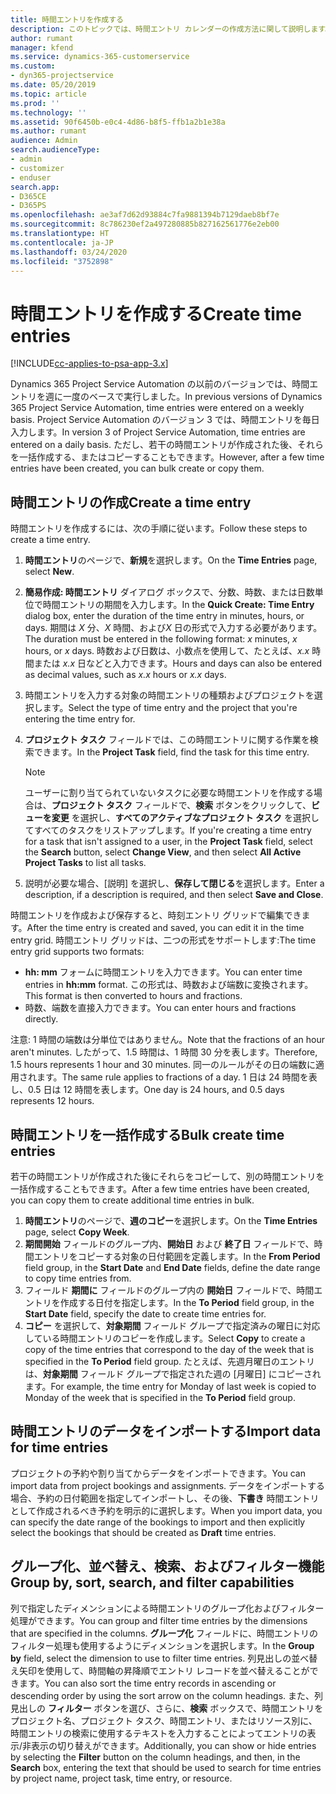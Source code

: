 ```yaml
---
title: 時間エントリを作成する
description: このトピックでは、時間エントリ カレンダーの作成方法に関して説明します。
author: rumant
manager: kfend
ms.service: dynamics-365-customerservice
ms.custom:
- dyn365-projectservice
ms.date: 05/20/2019
ms.topic: article
ms.prod: ''
ms.technology: ''
ms.assetid: 90f6450b-e0c4-4d86-b8f5-ffb1a2b1e38a
ms.author: rumant
audience: Admin
search.audienceType:
- admin
- customizer
- enduser
search.app:
- D365CE
- D365PS
ms.openlocfilehash: ae3af7d62d93884c7fa9881394b7129daeb8bf7e
ms.sourcegitcommit: 8c786230ef2a497280885b827162561776e2eb00
ms.translationtype: HT
ms.contentlocale: ja-JP
ms.lasthandoff: 03/24/2020
ms.locfileid: "3752898"
---
```

# <a name="create-time-entries"></a><span data-ttu-id="f4833-103">時間エントリを作成する</span><span class="sxs-lookup"><span data-stu-id="f4833-103">Create time entries</span></span>

[!INCLUDE[cc-applies-to-psa-app-3.x](../includes/cc-applies-to-psa-app-3x.md)]

<span data-ttu-id="f4833-104">Dynamics 365 Project Service Automation の以前のバージョンでは、時間エントリを週に一度のベースで実行しました。</span><span class="sxs-lookup"><span data-stu-id="f4833-104">In previous versions of Dynamics 365 Project Service Automation, time entries were entered on a weekly basis.</span></span> <span data-ttu-id="f4833-105">Project Service Automation のバージョン 3 では、時間エントリを毎日入力します。</span><span class="sxs-lookup"><span data-stu-id="f4833-105">In version 3 of Project Service Automation, time entries are entered on a daily basis.</span></span> <span data-ttu-id="f4833-106">ただし、若干の時間エントリが作成された後、それらを一括作成する、またはコピーすることもできます。</span><span class="sxs-lookup"><span data-stu-id="f4833-106">However, after a few time entries have been created, you can bulk create or copy them.</span></span>

## <a name="create-a-time-entry"></a><span data-ttu-id="f4833-107">時間エントリの作成</span><span class="sxs-lookup"><span data-stu-id="f4833-107">Create a time entry</span></span>

<span data-ttu-id="f4833-108">時間エントリを作成するには、次の手順に従います。</span><span class="sxs-lookup"><span data-stu-id="f4833-108">Follow these steps to create a time entry.</span></span>

1. <span data-ttu-id="f4833-109">**時間エントリ**のページで、**新規**を選択します。</span><span class="sxs-lookup"><span data-stu-id="f4833-109">On the **Time Entries** page, select **New**.</span></span>
2. <span data-ttu-id="f4833-110">**簡易作成: 時間エントリ** ダイアログ ボックスで、分数、時数、または日数単位で時間エントリの期間を入力します。</span><span class="sxs-lookup"><span data-stu-id="f4833-110">In the **Quick Create: Time Entry** dialog box, enter the duration of the time entry in minutes, hours, or days.</span></span> <span data-ttu-id="f4833-111">期間は *X* 分、*X* 時間、および*X* 日の形式で入力する必要があります。</span><span class="sxs-lookup"><span data-stu-id="f4833-111">The duration must be entered in the following format: *x* minutes, *x* hours, or *x* days.</span></span> <span data-ttu-id="f4833-112">時数および日数は、小数点を使用して、たとえば、*x.x* 時間または *x.x* 日などと入力できます。</span><span class="sxs-lookup"><span data-stu-id="f4833-112">Hours and days can also be entered as decimal values, such as *x.x* hours or *x.x* days.</span></span>
3. <span data-ttu-id="f4833-113">時間エントリを入力する対象の時間エントリの種類およびプロジェクトを選択します。</span><span class="sxs-lookup"><span data-stu-id="f4833-113">Select the type of time entry and the project that you're entering the time entry for.</span></span>
4. <span data-ttu-id="f4833-114">**プロジェクト タスク** フィールドでは、この時間エントリに関する作業を検索できます。</span><span class="sxs-lookup"><span data-stu-id="f4833-114">In the **Project Task** field, find the task for this time entry.</span></span>

    > [!NOTE]
    > <span data-ttu-id="f4833-115">ユーザーに割り当てられていないタスクに必要な時間エントリを作成する場合は、**プロジェクト タスク** フィールドで、**検索** ボタンをクリックして、**ビューを変更** を選択し、**すべてのアクティブなプロジェクト タスク** を選択してすべてのタスクをリストアップします。</span><span class="sxs-lookup"><span data-stu-id="f4833-115">If you're creating a time entry for a task that isn't assigned to a user, in the **Project Task** field, select the **Search** button, select **Change View**, and then select **All Active Project Tasks** to list all tasks.</span></span>

5. <span data-ttu-id="f4833-116">説明が必要な場合、[説明] を選択し、**保存して閉じる**を選択します。</span><span class="sxs-lookup"><span data-stu-id="f4833-116">Enter a description, if a description is required, and then select **Save and Close**.</span></span>

<span data-ttu-id="f4833-117">時間エントリを作成および保存すると、時刻エントリ グリッドで編集できます。</span><span class="sxs-lookup"><span data-stu-id="f4833-117">After the time entry is created and saved, you can edit it in the time entry grid.</span></span> <span data-ttu-id="f4833-118">時間エントリ グリッドは、二つの形式をサポートします:</span><span class="sxs-lookup"><span data-stu-id="f4833-118">The time entry grid supports two formats:</span></span>

- <span data-ttu-id="f4833-119">**hh: mm** フォームに時間エントリを入力できます。</span><span class="sxs-lookup"><span data-stu-id="f4833-119">You can enter time entries in **hh:mm** format.</span></span> <span data-ttu-id="f4833-120">この形式は、時数および端数に変換されます。</span><span class="sxs-lookup"><span data-stu-id="f4833-120">This format is then converted to hours and fractions.</span></span>
- <span data-ttu-id="f4833-121">時数、端数を直接入力できます。</span><span class="sxs-lookup"><span data-stu-id="f4833-121">You can enter hours and fractions directly.</span></span>

<span data-ttu-id="f4833-122">注意: 1 時間の端数は分単位ではありません。</span><span class="sxs-lookup"><span data-stu-id="f4833-122">Note that the fractions of an hour aren't minutes.</span></span> <span data-ttu-id="f4833-123">したがって、1.5 時間は、1 時間 30 分を表します。</span><span class="sxs-lookup"><span data-stu-id="f4833-123">Therefore, 1.5 hours represents 1 hour and 30 minutes.</span></span> <span data-ttu-id="f4833-124">同一のルールがその日の端数に適用されます。</span><span class="sxs-lookup"><span data-stu-id="f4833-124">The same rule applies to fractions of a day.</span></span> <span data-ttu-id="f4833-125">1 日は 24 時間を表し、0.5 日は 12 時間を表します。</span><span class="sxs-lookup"><span data-stu-id="f4833-125">One day is 24 hours, and 0.5 days represents 12 hours.</span></span>

## <a name="bulk-create-time-entries"></a><span data-ttu-id="f4833-126">時間エントリを一括作成する</span><span class="sxs-lookup"><span data-stu-id="f4833-126">Bulk create time entries</span></span>

<span data-ttu-id="f4833-127">若干の時間エントリが作成された後にそれらをコピーして、別の時間エントリを一括作成することもできます。</span><span class="sxs-lookup"><span data-stu-id="f4833-127">After a few time entries have been created, you can copy them to create additional time entries in bulk.</span></span>

1. <span data-ttu-id="f4833-128">**時間エントリ**のページで、**週のコピー**を選択します。</span><span class="sxs-lookup"><span data-stu-id="f4833-128">On the **Time Entries** page, select **Copy Week**.</span></span>
2. <span data-ttu-id="f4833-129">**期間開始** フィールドのグループ内、**開始日** および **終了日** フィールドで、時間エントリをコピーする対象の日付範囲を定義します。</span><span class="sxs-lookup"><span data-stu-id="f4833-129">In the **From Period** field group, in the **Start Date** and **End Date** fields, define the date range to copy time entries from.</span></span>
3. <span data-ttu-id="f4833-130">フィールド **期間に** フィールドのグループ内の **開始日** フィールドで、時間エントリを作成する日付を指定します。</span><span class="sxs-lookup"><span data-stu-id="f4833-130">In the **To Period** field group, in the **Start Date** field, specify the date to create time entries for.</span></span>
4. <span data-ttu-id="f4833-131">**コピー** を選択して、**対象期間** フィールド グループで指定済みの曜日に対応している時間エントリのコピーを作成します。</span><span class="sxs-lookup"><span data-stu-id="f4833-131">Select **Copy** to create a copy of the time entries that correspond to the day of the week that is specified in the **To Period** field group.</span></span> <span data-ttu-id="f4833-132">たとえば、先週月曜日のエントリは、**対象期間** フィールド グループで指定された週の [月曜日] にコピーされます。</span><span class="sxs-lookup"><span data-stu-id="f4833-132">For example, the time entry for Monday of last week is copied to Monday of the week that is specified in the **To Period** field group.</span></span>

## <a name="import-data-for-time-entries"></a><span data-ttu-id="f4833-133">時間エントリのデータをインポートする</span><span class="sxs-lookup"><span data-stu-id="f4833-133">Import data for time entries</span></span>

<span data-ttu-id="f4833-134">プロジェクトの予約や割り当てからデータをインポートできます。</span><span class="sxs-lookup"><span data-stu-id="f4833-134">You can import data from project bookings and assignments.</span></span> <span data-ttu-id="f4833-135">データをインポートする場合、予約の日付範囲を指定してインポートし、その後、**下書き** 時間エントリとして作成されるべき予約を明示的に選択します。</span><span class="sxs-lookup"><span data-stu-id="f4833-135">When you import data, you can specify the date range of the bookings to import and then explicitly select the bookings that should be created as **Draft** time entries.</span></span>

## <a name="group-by-sort-search-and-filter-capabilities"></a><span data-ttu-id="f4833-136">グループ化、並べ替え、検索、およびフィルター機能</span><span class="sxs-lookup"><span data-stu-id="f4833-136">Group by, sort, search, and filter capabilities</span></span>

<span data-ttu-id="f4833-137">列で指定したディメンションによる時間エントリのグループ化およびフィルター処理ができます。</span><span class="sxs-lookup"><span data-stu-id="f4833-137">You can group and filter time entries by the dimensions that are specified in the columns.</span></span> <span data-ttu-id="f4833-138">**グループ化** フィールドに、時間エントリのフィルター処理も使用するようにディメンションを選択します。</span><span class="sxs-lookup"><span data-stu-id="f4833-138">In the **Group by** field, select the dimension to use to filter time entries.</span></span> <span data-ttu-id="f4833-139">列見出しの並べ替え矢印を使用して、時間軸の昇降順でエントリ レコードを並べ替えることができます。</span><span class="sxs-lookup"><span data-stu-id="f4833-139">You can also sort the time entry records in ascending or descending order by using the sort arrow on the column headings.</span></span> <span data-ttu-id="f4833-140">また、列見出しの **フィルター** ボタンを選び、さらに、**検索** ボックスで、時間エントリをプロジェクト名、プロジェクト タスク、時間エントリ、またはリソース別に、時間エントリの検索に使用するテキストを入力することによってエントリの表示/非表示の切り替えができます。</span><span class="sxs-lookup"><span data-stu-id="f4833-140">Additionally, you can show or hide entries by selecting the **Filter** button on the column headings, and then, in the **Search** box, entering the text that should be used to search for time entries by project name, project task, time entry, or resource.</span></span>

